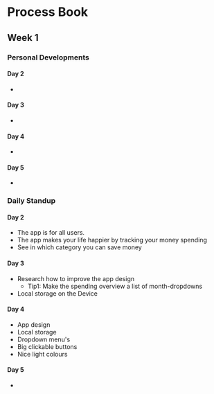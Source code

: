 # Process Book

## Week 1
### Personal Developments
#### Day 2
* 

#### Day 3
* 

#### Day 4
* 

#### Day 5
* 



### Daily Standup
#### Day 2
* The app is for all users.
* The app makes your life happier by tracking your money spending
* See in which category you can save money

#### Day 3
* Research how to improve the app design
  * Tip1: Make the spending overview a list of month-dropdowns
* Local storage on the Device

#### Day 4
* App design
* Local storage
* Dropdown menu's
* Big clickable buttons
* Nice light colours

#### Day 5
* 
